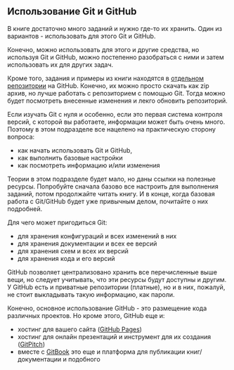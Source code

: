 ## Использование Git и GitHub

В книге достаточно много заданий и нужно где-то их хранить.
Один из вариантов - использовать для этого Git и GitHub.

Конечно, можно использовать для этого и другие средства, но используя Git и GitHub, можно постепенно разобраться с ними и затем использовать их для других задач.

Кроме того, задания и примеры из книги находятся в [отдельном репозитории](https://github.com/natenka/pyneng-examples-exercises/tree/python3) на GitHub.
Конечно, их можно просто скачать как zip архив, но лучше работать с репозиторием с помощью Git.
Тогда можно будет посмотреть внесенные изменения и лекго обновить репозиторий.

Если изучать Git с нуля и особенно, если это первая система контроля версий, с которой вы работаете, информации может быть очень много.
Поэтому в этом подразделе все нацелено на практическую сторону вопроса:

* как начать использовать Git и GitHub,
* как выполнить базовые настройки
* как посмотреть информацию и/или изменения

Теории в этом подразделе будет мало, но даны ссылки на полезные ресурсы.
Попробуйте сначала базово все настроить для выполнения заданий, потом продолжайте читать книгу.
И в конце, когда базовая работа с Git/GitHub будет уже привычным делом, почитайте о них подробней.

Для чего может пригодиться Git:

* для хранения конфигураций и всех изменений в них
* для хранения документации и всех ее версий
* для хранения схем и всех их версий
* для хранения кода и его версий

GitHub позволяет централизовано хранить все перечисленные выше вещи, но следует учитывать, что эти ресурсы будут доступны и другим.
У GitHub есть и приватные репозитории (платные), но и в них, пожалуй, не стоит выкладывать такую информацию, как пароли.

Конечно, основное использование GitHub - это размещение кода различных проектов.
Но кроме этого, GitHub еще и:

* хостинг для вашего сайта ([GitHub Pages](https://pages.github.com/))
* хостинг для онлайн презентаций и инструмент для их создания ([GitPitch](https://gitpitch.com/))
* вместе с [GitBook](https://www.gitbook.com) это еще и платформа для публикации книг/документации и подобного


